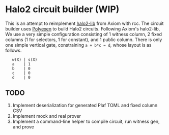 # Halo2 circuit builder (WIP)

This is an attempt to reimplement
[halo2-lib](https://github.com/axiom-crypto/halo2-lib) from Axiom with rcc. The
circuit builder uses [Polyexen](https://github.com/Dhole/polyexen) to build
Halo2 circuits. Following Axiom's halo2-lib, We use a very simple configuration
consisting of 1 witness column, 2 fixed columns (1 for selectors, 1 for
constant), and 1 public column. There is only one simple vertical gate,
constraining `a + b*c = d`, whose layout is as follows.

```
   w(X) | s(X)
   a    | 1
   b    | 0
   c    | 0
   d    | 0
```

## TODO

1. Implement deserialization for generated Plaf TOML and fixed column CSV
2. Implement mock and real prover
3. Implement a command-line helper to compile circuit, run witness gen, and prove
